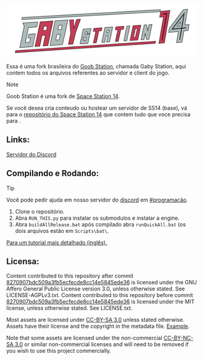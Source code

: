<p align="center"> <img alt="Space Station 14" src="https://raw.githubusercontent.com/Gaby-Station/Gaby-Station/refs/heads/gaby/Resources/Textures/Logo/logo.png"/></p>

Essa é uma fork brasileira do [Goob Station](https://github.com/Goob-Station/Goob-Station), chamada Gaby Station, aqui contem todos os arquivos referentes ao servidor e client do jogo.
> [!NOTE]
> Goob Station é uma fork de [Space Station 14](https://github.com/space-wizards/space-station-14).

Se você desea cria conteudo ou hostear um servidor de SS14 (base), vá para o [repositório do Space Station 14](https://github.com/space-wizards/space-station-14) que contem tudo que voce precisa para .

## Links:

[Servidor do Discord](https://discord.gg/9SUUREbMbq)

<!--

## Documentation/Wiki

The Goob Station [docs site](https://docs.goobstation.com/) has documentation on GS14's content, engine, game design, and more. It also has lots of resources for new contributors to the project.

## Contributing

We are happy to accept contributions from anybody. Get in [Development Discord Server](https://discord.gg/zXk2cyhzPN) if you want to help. Feel free to check the [list of issues](https://github.com/Goob-Station/Goob-Station/issues) that need to be done and anybody can pick them up. Don't be afraid to ask for help either!
While following the [Space Station 14 contribution guidelines](https://docs.spacestation14.com/en/general-development/codebase-info/pull-request-guidelines.html) is not mandatory for Goob Station, we recommend reviewing them for best practices.

We are not currently accepting translations of the game on our main repository. If you would like to translate the game into another language consider creating a fork or contributing to a fork.

-->

## Compilando e Rodando:

> [!TIP]
> Você pode pedir ajuda em nosso servidor do [discord](https://discord.gg/9SUUREbMbq) em [#programação](https://discord.com/channels/1296583940731179100/1299917674700083211).

1. Clone o repositório.
2. Abra `RUN_THIS.py` para instalar os submodulos e instalar a engine.
3. Abra `buildAllRelease.bat` após compilado abra `runQuickAll.bat` (os dois arquivos estão em `Scripts\bat\`.

[Para um tutorial mais detalhado (inglês).](https://docs.goobstation.com/en/general-development/setup.html)

## Licensa:

Content contributed to this repository after commit [8270907bdc509a3fb5ecfecde8cc14e5845ede36](https://github.com/Goob-Station/Goob-Station/commit/8270907bdc509a3fb5ecfecde8cc14e5845ede36) is licensed under the GNU Affero General Public License version 3.0, unless otherwise stated. See LICENSE-AGPLv3.txt. Content contributed to this repository before commit [8270907bdc509a3fb5ecfecde8cc14e5845ede36](https://github.com/Goob-Station/Goob-Station/commit/8270907bdc509a3fb5ecfecde8cc14e5845ede36) is licensed under the MIT license, unless otherwise stated. See LICENSE.txt.

Most assets are licensed under [CC-BY-SA 3.0](https://creativecommons.org/licenses/by-sa/3.0/) unless stated otherwise. Assets have their license and the copyright in the metadata file. [Example](https://github.com/space-wizards/space-station-14/blob/master/Resources/Textures/Objects/Tools/crowbar.rsi/meta.json).

Note that some assets are licensed under the non-commercial [CC-BY-NC-SA 3.0](https://creativecommons.org/licenses/by-nc-sa/3.0/) or similar non-commercial licenses and will need to be removed if you wish to use this project commercially.
